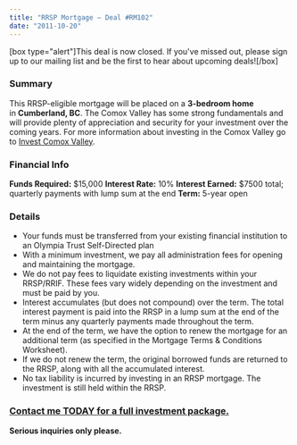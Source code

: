 ```yaml
---
title: "RRSP Mortgage – Deal #RM102"
date: "2011-10-20"
---
```


\[box type="alert"\]This deal is now closed. If you've missed out, please sign up to our mailing list and be the first to hear about upcoming deals!\[/box\]

### Summary

This RRSP-eligible mortgage will be placed on a **3-bedroom home** in **Cumberland, BC**. The Comox Valley has some strong fundamentals and will provide plenty of appreciation and security for your investment over the coming years. For more information about investing in the Comox Valley go to [Invest Comox Valley](http://www.investcomoxvalley.com/ "Invest Comox Valley").

### Financial Info

**Funds Required:** $15,000 **Interest Rate:** 10% **Interest Earned:** $7500 total; quarterly payments with lump sum at the end **Term:** 5-year open

### Details

- Your funds must be transferred from your existing financial institution to an Olympia Trust Self-Directed plan
- With a minimum investment, we pay all administration fees for opening and maintaining the mortgage.
- We do not pay fees to liquidate existing investments within your RRSP/RRIF. These fees vary widely depending on the investment and must be paid by you.
- Interest accumulates (but does not compound) over the term. The total interest payment is paid into the RRSP in a lump sum at the end of the term minus any quarterly payments made throughout the term.
- At the end of the term, we have the option to renew the mortgage for an additional term (as specified in the Mortgage Terms & Conditions Worksheet).
- If we do not renew the term, the original borrowed funds are returned to the RRSP, along with all the accumulated interest.
- No tax liability is incurred by investing in an RRSP mortgage. The investment is still held within the RRSP.

### [Contact me TODAY for a full investment package.](/contact/ "Contact Us")

**Serious inquiries only please.**
